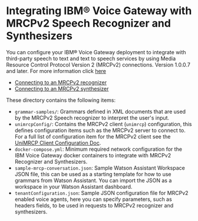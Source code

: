 # Integrating IBM® Voice Gateway with MRCPv2 Speech Recognizer and Synthesizers

You can configure your IBM® Voice Gateway deployment to integrate with third-party speech to text and text to speech services by using Media Resource Control Protocol Version 2 (MRCPv2) connections. Version 1.0.0.7 and later. For more information click [here](https://www-03preprod.ibm.com/support/knowledgecenter/SS4U29/MRCP_stt.html
)

+ [Connecting to an MRCPv2 recognizer](https://www-03preprod.ibm.com/support/knowledgecenter/SS4U29/MRCP_stt.html)
+ [Connecting to an MRCPv2 synthesizer](https://www-03preprod.ibm.com/support/knowledgecenter/SS4U29/MRCP_tts.html)

These directory contains the following items:

+ `grammar-samples/`: Grammars defined in XML documents that are used by the MRCPv2 Speech recognizer to interpret the user's input.
+ `unimrcpConfig/`: Contains the MRCPv2 client (`unimrcp`) configuration, this defines configuration items such as the MRCPv2 server to connect to. For a full list of configuration item for the MRCPv2 client see the [UniMRCP Client Configuration Doc](http://www.unimrcp.org/manuals/html/ClientConfigurationManual.html).
+ `docker-compose.yml`: Minimum required network configuration for the IBM Voice Gateway docker containers to integrate with MRCPv2 Recognizer and Synthesizers.
+ `sample-mrcp-conversation.json`: Sample Watson Assistant Workspace JSON file, this can be used as a starting template for how to use grammars from Watson Assistant. You can import the JSON as a workspace in your Watson Assistant dashboard.
+ `tenantConfiguration.json`: Sample JSON configuration file for MRCPv2 enabled voice agents, here you can specify parameters, such as headers fields, to be used in requests to MRCPv2 recognizer and synthesizers.

